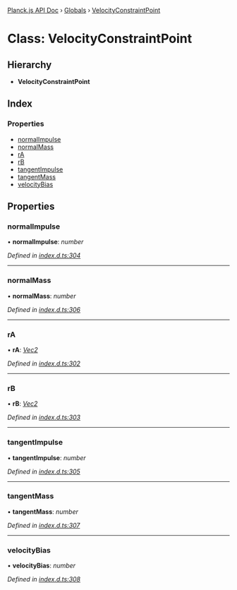 [Planck.js API Doc](../README.md) › [Globals](../globals.md) › [VelocityConstraintPoint](velocityconstraintpoint.md)

# Class: VelocityConstraintPoint

## Hierarchy

* **VelocityConstraintPoint**

## Index

### Properties

* [normalImpulse](velocityconstraintpoint.md#normalimpulse)
* [normalMass](velocityconstraintpoint.md#normalmass)
* [rA](velocityconstraintpoint.md#ra)
* [rB](velocityconstraintpoint.md#rb)
* [tangentImpulse](velocityconstraintpoint.md#tangentimpulse)
* [tangentMass](velocityconstraintpoint.md#tangentmass)
* [velocityBias](velocityconstraintpoint.md#velocitybias)

## Properties

###  normalImpulse

• **normalImpulse**: *number*

*Defined in [index.d.ts:304](https://github.com/shakiba/planck.js/blob/038d425/lib/index.d.ts#L304)*

___

###  normalMass

• **normalMass**: *number*

*Defined in [index.d.ts:306](https://github.com/shakiba/planck.js/blob/038d425/lib/index.d.ts#L306)*

___

###  rA

• **rA**: *[Vec2](vec2.md)*

*Defined in [index.d.ts:302](https://github.com/shakiba/planck.js/blob/038d425/lib/index.d.ts#L302)*

___

###  rB

• **rB**: *[Vec2](vec2.md)*

*Defined in [index.d.ts:303](https://github.com/shakiba/planck.js/blob/038d425/lib/index.d.ts#L303)*

___

###  tangentImpulse

• **tangentImpulse**: *number*

*Defined in [index.d.ts:305](https://github.com/shakiba/planck.js/blob/038d425/lib/index.d.ts#L305)*

___

###  tangentMass

• **tangentMass**: *number*

*Defined in [index.d.ts:307](https://github.com/shakiba/planck.js/blob/038d425/lib/index.d.ts#L307)*

___

###  velocityBias

• **velocityBias**: *number*

*Defined in [index.d.ts:308](https://github.com/shakiba/planck.js/blob/038d425/lib/index.d.ts#L308)*
